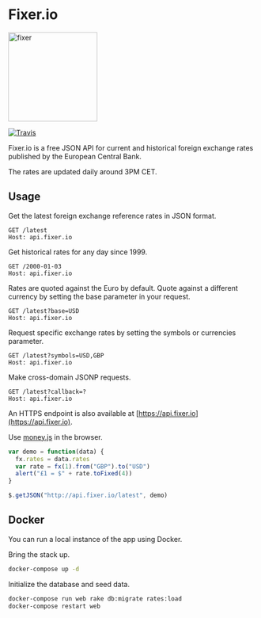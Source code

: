 # Fixer.io

<img src="http://fixer.io/img/money.png" alt="fixer" width=180 align="middle">

[![Travis](https://travis-ci.org/hakanensari/fixer-io.svg)](https://travis-ci.org/hakanensari/fixer-io)

Fixer.io is a free JSON API for current and historical foreign exchange rates published by the European Central Bank.

The rates are updated daily around 3PM CET.

## Usage

Get the latest foreign exchange reference rates in JSON format.

```http
GET /latest
Host: api.fixer.io
```

Get historical rates for any day since 1999.

```http
GET /2000-01-03
Host: api.fixer.io
```

Rates are quoted against the Euro by default. Quote against a different currency by setting the base parameter in your request.

```http
GET /latest?base=USD
Host: api.fixer.io
```

Request specific exchange rates by setting the symbols or currencies parameter.

```http
GET /latest?symbols=USD,GBP
Host: api.fixer.io
```

Make cross-domain JSONP requests.

```http
GET /latest?callback=?
Host: api.fixer.io
```

An HTTPS endpoint is also available at [https://api.fixer.io](https://api.fixer.io).

Use [money.js](http://openexchangerates.github.io/money.js/) in the browser.

```js
var demo = function(data) {
  fx.rates = data.rates
  var rate = fx(1).from("GBP").to("USD")
  alert("£1 = $" + rate.toFixed(4))
}

$.getJSON("http://api.fixer.io/latest", demo)
```

## Docker

You can run a local instance of the app using Docker.

Bring the stack up.

```bash
docker-compose up -d
```

Initialize the database and seed data.

```bash
docker-compose run web rake db:migrate rates:load
docker-compose restart web
```
